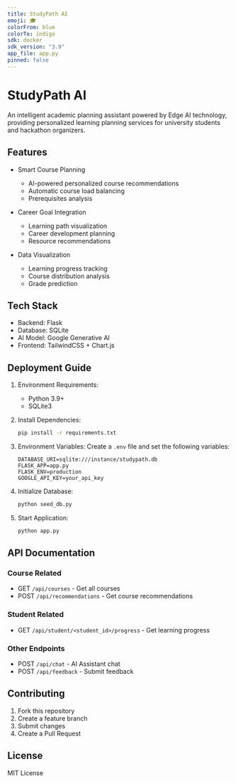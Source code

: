 ```yaml
---
title: StudyPath AI
emoji: 🎓
colorFrom: blue
colorTo: indigo
sdk: docker
sdk_version: "3.9"
app_file: app.py
pinned: false
---
```


# StudyPath AI

An intelligent academic planning assistant powered by Edge AI technology, providing personalized learning planning services for university students and hackathon organizers.

## Features

- Smart Course Planning
  - AI-powered personalized course recommendations
  - Automatic course load balancing
  - Prerequisites analysis

- Career Goal Integration
  - Learning path visualization
  - Career development planning
  - Resource recommendations

- Data Visualization
  - Learning progress tracking
  - Course distribution analysis
  - Grade prediction

## Tech Stack

- Backend: Flask
- Database: SQLite
- AI Model: Google Generative AI
- Frontend: TailwindCSS + Chart.js

## Deployment Guide

1. Environment Requirements:
   - Python 3.9+
   - SQLite3

2. Install Dependencies:
   ```bash
   pip install -r requirements.txt
   ```

3. Environment Variables:
   Create a `.env` file and set the following variables:
   ```
   DATABASE_URI=sqlite:///instance/studypath.db
   FLASK_APP=app.py
   FLASK_ENV=production
   GOOGLE_API_KEY=your_api_key
   ```

4. Initialize Database:
   ```bash
   python seed_db.py
   ```

5. Start Application:
   ```bash
   python app.py
   ```

## API Documentation

### Course Related

- GET `/api/courses` - Get all courses
- POST `/api/recommendations` - Get course recommendations

### Student Related

- GET `/api/student/<student_id>/progress` - Get learning progress

### Other Endpoints

- POST `/api/chat` - AI Assistant chat
- POST `/api/feedback` - Submit feedback

## Contributing

1. Fork this repository
2. Create a feature branch
3. Submit changes
4. Create a Pull Request

## License

MIT License 